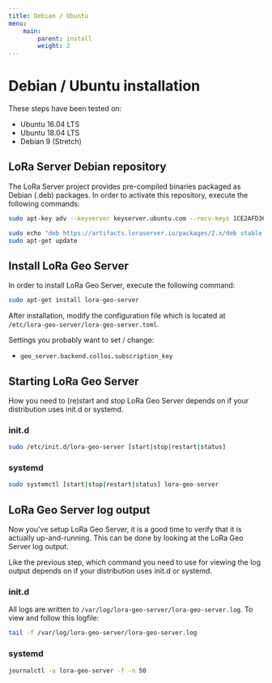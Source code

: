 ```yaml
---
title: Debian / Ubuntu
menu:
    main:
        parent: install
        weight: 2
---
```


# Debian / Ubuntu installation

These steps have been tested on:

* Ubuntu 16.04 LTS
* Ubuntu 18.04 LTS
* Debian 9 (Stretch)

## LoRa Server Debian repository

The LoRa Server project provides pre-compiled binaries packaged as Debian (.deb)
packages. In order to activate this repository, execute the following
commands:

```bash
sudo apt-key adv --keyserver keyserver.ubuntu.com --recv-keys 1CE2AFD36DBCCA00

sudo echo "deb https://artifacts.loraserver.io/packages/2.x/deb stable main" | sudo tee /etc/apt/sources.list.d/loraserver.list
sudo apt-get update
```

## Install LoRa Geo Server

In order to install LoRa Geo Server, execute the following command:

```bash
sudo apt-get install lora-geo-server
```

After installation, modify the configuration file which is located at
`/etc/lora-geo-server/lora-geo-server.toml`.

Settings you probably want to set / change:

* `geo_server.backend.collos.subscription_key`

## Starting LoRa Geo Server

How you need to (re)start and stop LoRa Geo Server depends on if your
distribution uses init.d or systemd.

### init.d

```bash
sudo /etc/init.d/lora-geo-server [start|stop|restart|status]
```

### systemd

```bash
sudo systemctl [start|stop|restart|status] lora-geo-server
```

## LoRa Geo Server log output

Now you've setup LoRa Geo Server, it is a good time to verify that it
is actually up-and-running. This can be done by looking at the LoRa Geo Server
log output.

Like the previous step, which command you need to use for viewing the
log output depends on if your distribution uses init.d or systemd.

### init.d

All logs are written to `/var/log/lora-geo-server/lora-geo-server.log`.
To view and follow this logfile:

```bash
tail -f /var/log/lora-geo-server/lora-geo-server.log
```

### systemd

```bash
journalctl -u lora-geo-server -f -n 50
```
